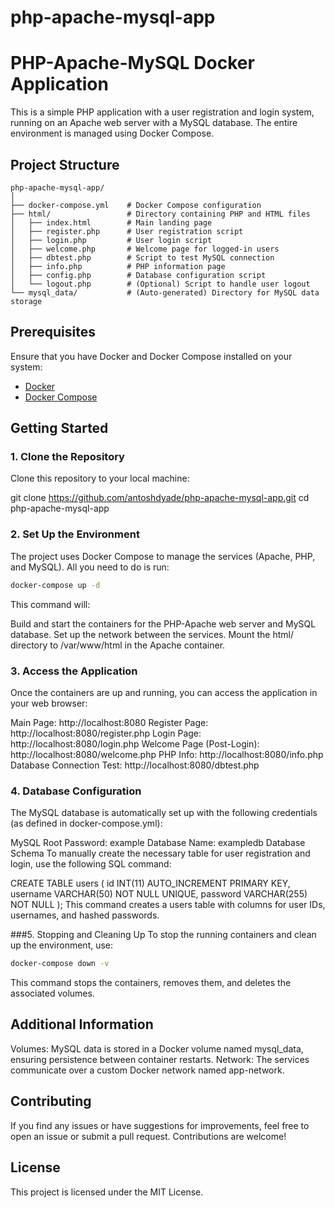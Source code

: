 # php-apache-mysql-app


# PHP-Apache-MySQL Docker Application

This is a simple PHP application with a user registration and login system, running on an Apache web server with a MySQL database. The entire environment is managed using Docker Compose.

## Project Structure

```plaintext
php-apache-mysql-app/
│
├── docker-compose.yml    # Docker Compose configuration
├── html/                 # Directory containing PHP and HTML files
│   ├── index.html        # Main landing page
│   ├── register.php      # User registration script
│   ├── login.php         # User login script
│   ├── welcome.php       # Welcome page for logged-in users
│   ├── dbtest.php        # Script to test MySQL connection
│   ├── info.php          # PHP information page
│   ├── config.php        # Database configuration script
│   └── logout.php        # (Optional) Script to handle user logout
└── mysql_data/           # (Auto-generated) Directory for MySQL data storage

```


## Prerequisites

Ensure that you have Docker and Docker Compose installed on your system:

- [Docker](https://docs.docker.com/get-docker/)
- [Docker Compose](https://docs.docker.com/compose/install/)

## Getting Started

### 1. Clone the Repository

Clone this repository to your local machine:

git clone https://github.com/antoshdyade/php-apache-mysql-app.git
cd php-apache-mysql-app

### 2. Set Up the Environment
The project uses Docker Compose to manage the services (Apache, PHP, and MySQL). All you need to do is run:

```bash
docker-compose up -d
```

This command will:

Build and start the containers for the PHP-Apache web server and MySQL database.
Set up the network between the services.
Mount the html/ directory to /var/www/html in the Apache container.

### 3. Access the Application
Once the containers are up and running, you can access the application in your web browser:

Main Page: http://localhost:8080
Register Page: http://localhost:8080/register.php
Login Page: http://localhost:8080/login.php
Welcome Page (Post-Login): http://localhost:8080/welcome.php
PHP Info: http://localhost:8080/info.php
Database Connection Test: http://localhost:8080/dbtest.php


### 4. Database Configuration
The MySQL database is automatically set up with the following credentials (as defined in docker-compose.yml):

MySQL Root Password: example
Database Name: exampledb
Database Schema
To manually create the necessary table for user registration and login, use the following SQL command:

CREATE TABLE users (
    id INT(11) AUTO_INCREMENT PRIMARY KEY,
    username VARCHAR(50) NOT NULL UNIQUE,
    password VARCHAR(255) NOT NULL
);
This command creates a users table with columns for user IDs, usernames, and hashed passwords.

###5. Stopping and Cleaning Up
To stop the running containers and clean up the environment, use:

```bash
docker-compose down -v
```

This command stops the containers, removes them, and deletes the associated volumes.

## Additional Information
Volumes: MySQL data is stored in a Docker volume named mysql_data, ensuring persistence between container restarts.
Network: The services communicate over a custom Docker network named app-network.

## Contributing
If you find any issues or have suggestions for improvements, feel free to open an issue or submit a pull request. Contributions are welcome!

## License
This project is licensed under the MIT License.
